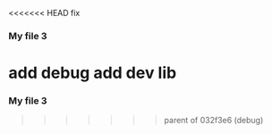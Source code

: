 <<<<<<< HEAD
fix 
### My file 3
add debug
add dev lib
=======
### My file 3
>>>>>>> parent of 032f3e6 (debug)
